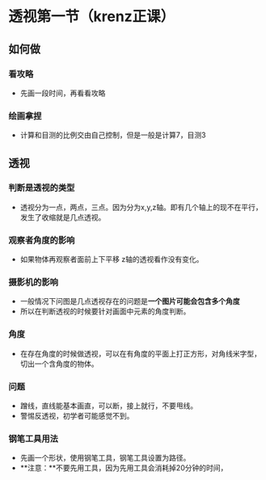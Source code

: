 # 透视第一节（krenz正课）

## 如何做

### 看攻略

+ 先画一段时间，再看看攻略

###  绘画拿捏

+ 计算和目测的比例交由自己控制，但是一般是计算7，目测3

## 透视

### 判断是透视的类型

+ 透视分为一点，两点，三点。因为分为x,y,z轴。即有几个轴上的现不在平行，发生了收缩就是几点透视。

### 观察者角度的影响

+ 如果物体再观察者面前上下平移 z轴的透视看作没有变化。

### 摄影机的影响

+ 一般情况下问图是几点透视存在的问题是**一个图片可能会包含多个角度**
+ 所以在判断透视的时候要针对画面中元素的角度判断。

### 角度

+ 在存在角度的时候做透视，可以在有角度的平面上打正方形，对角线米字型，切出一个含角度的物体。

### 问题

+ 蹭线，直线能基本画直，可以断，接上就行，不要甩线。
+ 警惕反透视，初学者可能感觉不到。

### 钢笔工具用法

+ 先画一个形状，使用钢笔工具，钢笔工具设置为路径。
+ **注意：**不要先用工具，因为先用工具会消耗掉20分钟的时间，



